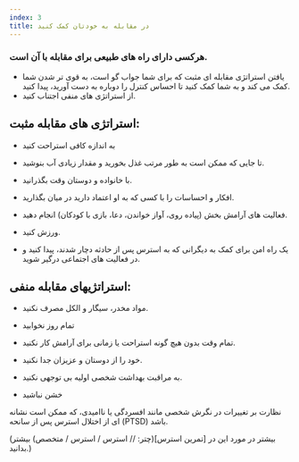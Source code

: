 ```yaml
---
index: 3
title: در مقابله به خودتان کمک کنید
---
```

### هرکسی دارای راه های طبیعی برای مقابله با آن است.

*   یافتن استراتژی مقابله ای مثبت که برای شما جواب گو است، به قوی تر شدن شما کمک می کند و به شما کمک کنید تا احساس کنترل را دوباره به دست آورید، پیدا کنید.
*   از استراتژی های منفی اجتناب کنید.

## استراتژی های مقابله مثبت:

*   به اندازه کافی استراحت کنید

*   تا جایی که ممکن است به طور مرتب غذل بخورید و مقدار زیادی آب بنوشید.

*   با خانواده و دوستان وقت بگذرانید.

*   افکار و احساسات را با کسی که به او اعتماد دارید در میان بگذارید.

*   فعالیت های آرامش بخش (پیاده روی، آواز خواندن، دعا، بازی با کودکان) انجام دهید.

*   ورزش کنید.

*   یک راه امن برای کمک به دیگرانی که به استرس پس از حادثه دچار شدند، پیدا کنید و در فعالیت های اجتماعی درگیر شوید.

## استراتژیهای مقابله منفی:

*   مواد مخدر، سیگار و الکل مصرف نکنید.

*   تمام روز نخوابید

*   تمام وقت بدون هیچ گونه استراحت یا زمانی برای آرامش کار نکنید.

*   خود را از دوستان و عزیزان جدا نکنید.

*   به مراقبت بهداشت شخصی اولیه بی توجهی نکنید.

*   خشن نباشید

نظارت بر تغییرات در نگرش شخصی مانند افسردگی یا ناامیدی، که ممکن است نشانه ای از اختلال استرس پس از سانحه (PTSD) باشد.

(بیشتر در مورد این در [تمرین استرس](چتر: // استرس / استرس / متخصص) بیشتر بدانید.)